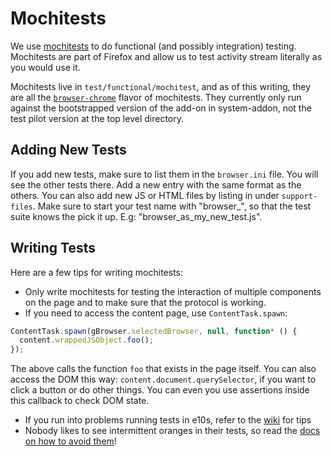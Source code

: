 # Mochitests

We use [mochitests](https://developer.mozilla.org/en-US/docs/Mozilla/Projects/Mochitest) to do functional (and possibly integration) testing. Mochitests are part of Firefox and allow us to test activity stream literally as you would use it.

Mochitests live in `test/functional/mochitest`, and as of this writing, they
 are all the [`browser-chrome`](https://developer.mozilla.org/en-US/docs/Mozilla/Browser_chrome_tests) flavor of mochitests.  They currently only run against the bootstrapped version of the add-on in system-addon, not the test pilot version at the top level directory.

## Adding New Tests

If you add new tests, make sure to list them in the `browser.ini` file. You will see the other tests there. Add a new entry with the same format as the others. You can also add new JS or HTML files by listing in under `support-files`. Make sure to start your test name with "browser_", so that the test suite knows the pick it up. E.g: "browser_as_my_new_test.js".

## Writing Tests

Here are a few tips for writing mochitests:

* Only write mochitests for testing the interaction of multiple components on the page and to make sure that the protocol is working.
* If you need to access the content page, use `ContentTask.spawn`:

```js
ContentTask.spawn(gBrowser.selectedBrowser, null, function* () {
  content.wrappedJSObject.foo();
});
```

The above calls the function `foo` that exists in the page itself. You can also access the DOM this way: `content.document.querySelector`, if you want to click a button or do other things. You can even you use assertions inside this callback to check DOM state.

* If you run into problems running tests in e10s, refer to the [wiki](https://wiki.mozilla.org/Electrolysis/e10s_test_tips) for tips
* Nobody likes to see intermittent oranges in their tests, so read the [docs on how to avoid them](https://developer.mozilla.org/en-US/docs/Mozilla/QA/Avoiding_intermittent_oranges)!
